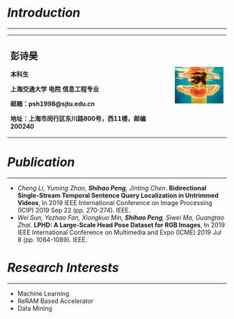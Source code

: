 # _Introduction_
***
<table border="0">
  <tr>
    <td width="75%">
      <h2>彭诗昊</h2>
      <p><b>本科生</b></p>
      <p><b>上海交通大学  电院  信息工程专业</b></p>
      <p><b>邮箱：psh1998@sjtu.edu.cn</b></p>
      <p><b>地址：上海市闵行区东川路800号，西11楼，邮编200240</b></p>
    </td>
    <td width="25%">
      <img src="/zhengjianzhao.png" width="100%">      
    </td>
  </tr>
</table>

# _Publication_
***
* *Cheng Li, Yuming Zhao, **Shihao Peng**, Jinting Chen*. **Bidirectional Single-Stream Temporal Sentence Query Localization in Untrimmed Videos**, In 2019 IEEE International Conference on Image Processing (ICIP) 2019 Sep 22 (pp. 270-274). IEEE.
* *Wei Sun, Yezhao Fan, Xiongkuo Min, **Shihao Peng**, Siwei Ma, Guangtao Zhai*. **LPHD: A Large-Scale Head Pose Dataset for RGB Images**, In 2019 IEEE International Conference on Multimedia and Expo (ICME) 2019 Jul 8 (pp. 1084-1089). IEEE.

# _Research Interests_
***
* Machine Learning
* ReRAM Based Accelerator
* Data Mining
